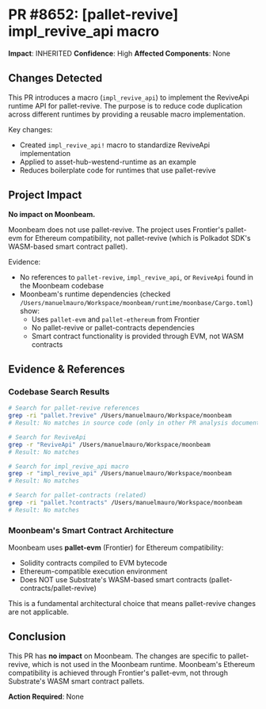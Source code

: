 # PR #8652: [pallet-revive] impl_revive_api macro

**Impact**: INHERITED
**Confidence**: High
**Affected Components**: None

## Changes Detected

This PR introduces a macro (`impl_revive_api`) to implement the ReviveApi runtime API for pallet-revive. The purpose is to reduce code duplication across different runtimes by providing a reusable macro implementation.

Key changes:
- Created `impl_revive_api!` macro to standardize ReviveApi implementation
- Applied to asset-hub-westend-runtime as an example
- Reduces boilerplate code for runtimes that use pallet-revive

## Project Impact

**No impact on Moonbeam.**

Moonbeam does not use pallet-revive. The project uses Frontier's pallet-evm for Ethereum compatibility, not pallet-revive (which is Polkadot SDK's WASM-based smart contract pallet).

Evidence:
- No references to `pallet-revive`, `impl_revive_api`, or `ReviveApi` found in the Moonbeam codebase
- Moonbeam's runtime dependencies (checked `/Users/manuelmauro/Workspace/moonbeam/runtime/moonbase/Cargo.toml`) show:
  - Uses `pallet-evm` and `pallet-ethereum` from Frontier
  - No pallet-revive or pallet-contracts dependencies
  - Smart contract functionality is provided through EVM, not WASM contracts

## Evidence & References

### Codebase Search Results

```bash
# Search for pallet-revive references
grep -ri "pallet.?revive" /Users/manuelmauro/Workspace/moonbeam
# Result: No matches in source code (only in other PR analysis documents)

# Search for ReviveApi
grep -r "ReviveApi" /Users/manuelmauro/Workspace/moonbeam
# Result: No matches

# Search for impl_revive_api macro
grep -r "impl_revive_api" /Users/manuelmauro/Workspace/moonbeam
# Result: No matches

# Search for pallet-contracts (related)
grep -ri "pallet.?contracts" /Users/manuelmauro/Workspace/moonbeam
# Result: No matches
```

### Moonbeam's Smart Contract Architecture

Moonbeam uses **pallet-evm** (Frontier) for Ethereum compatibility:
- Solidity contracts compiled to EVM bytecode
- Ethereum-compatible execution environment
- Does NOT use Substrate's WASM-based smart contracts (pallet-contracts/pallet-revive)

This is a fundamental architectural choice that means pallet-revive changes are not applicable.

## Conclusion

This PR has **no impact** on Moonbeam. The changes are specific to pallet-revive, which is not used in the Moonbeam runtime. Moonbeam's Ethereum compatibility is achieved through Frontier's pallet-evm, not through Substrate's WASM smart contract pallets.

**Action Required**: None
